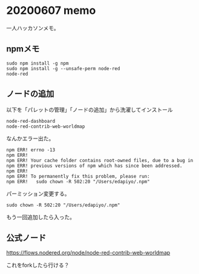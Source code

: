 # 20200607 memo

一人ハッカソンメモ。

## npmメモ
```
sudo npm install -g npm
sudo npm install -g --unsafe-perm node-red
node-red 
```

## ノードの追加

以下を「パレットの管理」「ノードの追加」から洗濯してインストール
```
node-red-dashboard
node-red-contrib-web-worldmap
```

なんかエラー出た。
```
npm ERR! errno -13
npm ERR! 
npm ERR! Your cache folder contains root-owned files, due to a bug in
npm ERR! previous versions of npm which has since been addressed.
npm ERR! 
npm ERR! To permanently fix this problem, please run:
npm ERR!   sudo chown -R 502:20 "/Users/edapiyo/.npm"
```
パーミッション変更する。
```
sudo chown -R 502:20 "/Users/edapiyo/.npm"
```

もう一回追加したら入った。

## 公式ノード

https://flows.nodered.org/node/node-red-contrib-web-worldmap

これをforkしたら行ける？
